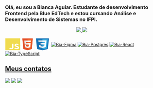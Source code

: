 ### Olá, eu sou a Bianca Aguiar. Estudante de desenvolvimento Frontend pela Blue EdTech e estou cursando Análise e Desenvolvimento de Sistemas no IFPI.

<div align="center">
  <a href="https://github.com/SraSidle">
  <img height="180em" src="https://github-readme-stats.vercel.app/api?username=SraSidle&show_icons=true&theme=dracula&include_all_commits=true&count_private=true"/>
  <img height="180em" src="https://github-readme-stats.vercel.app/api/top-langs/?username=SraSidle&layout=compact&langs_count=7&theme=dracula"/>
</div>
<div style="display: inline_block"><br>
  <img align="center" alt="Bia-Js" height="40" width="50" src="https://raw.githubusercontent.com/devicons/devicon/master/icons/javascript/javascript-plain.svg">
  <img align="center" alt="Bia-HTML" height="40" width="40" src="https://raw.githubusercontent.com/devicons/devicon/master/icons/html5/html5-original.svg">
  <img align="center" alt="Bia-CSS" height="40" width="50" src="https://raw.githubusercontent.com/devicons/devicon/master/icons/css3/css3-original.svg">
  <img align="center" alt="Bia-Figma" height="40" width="50" src="https://cdn.jsdelivr.net/gh/devicons/devicon/icons/figma/figma-original.svg" />
<img align="center" alt="Bia-Postgres" heigth="40" width="50" src="https://cdn.jsdelivr.net/gh/devicons/devicon/icons/postgresql/postgresql-plain-wordmark.svg" />
  <img align="center" alt="Bia-React" heigth="40" width="50"src="https://cdn.jsdelivr.net/gh/devicons/devicon/icons/react/react-original.svg" />
  <img align="center" alt="Bia-TypeScript" heigth="40" width="50" src="https://th.bing.com/th/id/R.ea7caf8dee69786bafe9d919b5034595?rik=Af4u%2fwfvkijt7w&pid=ImgRaw&r=0" />
  
  ## Meus contatos
 
<div> 
  <a href=https://www.instagram.com/sra_sidle target="_blank"><img src="https://img.shields.io/badge/-Instagram-%23E4405F?style=for-the-badge&logo=instagram&logoColor=white" target="_blank"></a>
  <a href = "biancaaguiar2021@gmail.com"><img src="https://img.shields.io/badge/-Gmail-%23333?style=for-the-badge&logo=gmail&logoColor=white" target="_blank"></a>
  <a href="https://www.linkedin.com/in/bianca-aguiar-642811222/" target="_blank"><img src="https://img.shields.io/badge/-LinkedIn-%230077B5?style=for-the-badge&logo=linkedin&logoColor=white" target="_blank"></a> 
</div>
  
 <!--![Snake animation](https://github.com/SraSidle/SraSidle/blob/output/github-contribution-grid-snake.svg)--> 
